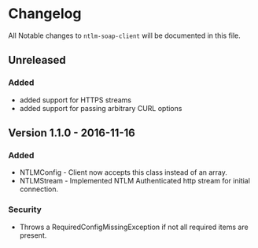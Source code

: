 # Changelog

All Notable changes to `ntlm-soap-client` will be documented in this file.

## Unreleased 

### Added
- added support for HTTPS streams
- added support for passing arbitrary CURL options


## Version 1.1.0 - 2016-11-16

### Added
- NTLMConfig - Client now accepts this class instead of an array.
- NTLMStream - Implemented NTLM Authenticated http stream for initial connection.

### Security
- Throws a RequiredConfigMissingException if not all required items are present.
